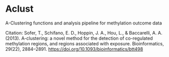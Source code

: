 # Aclust
A-Clustering functions and analysis pipeline for methylation outcome data


Citation: Sofer, T., Schifano, E. D., Hoppin, J. A., Hou, L., & Baccarelli, A. A. (2013). A-clustering: a novel method for the detection of co-regulated methylation regions, and regions associated with exposure. Bioinformatics, 29(22), 2884–2891. https://doi.org/10.1093/bioinformatics/btt498
